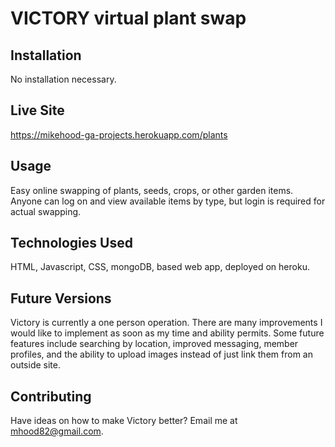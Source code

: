# VICTORY virtual plant swap

## Installation

No installation necessary. 

## Live Site

https://mikehood-ga-projects.herokuapp.com/plants

## Usage

Easy online swapping of plants, seeds, crops, or other garden items. Anyone can log on and view available items by type, but login is required for actual swapping. 

## Technologies Used

HTML, Javascript, CSS, mongoDB, based web app, deployed on heroku.

## Future Versions

Victory is currently a one person operation. There are many improvements I would like to implement as soon as my time and ability permits. Some future features include searching by location, improved messaging, member profiles, and the ability to upload images instead of just link them from an outside site. 

## Contributing

Have ideas on how to make Victory better? Email me at mhood82@gmail.com.